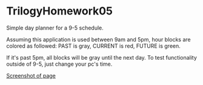 # TrilogyHomework05

Simple day planner for a 9-5 schedule. 

Assuming this application is used between 9am and 5pm, hour blocks are colored as followed:
PAST is gray,
CURRENT is red,
FUTURE is green.

If it's past 5pm, all blocks will be gray until the next day. To test functionality outside of 9-5, just change your pc's time.

[Screenshot of page](https://i.imgur.com/ynwxprx.png)
